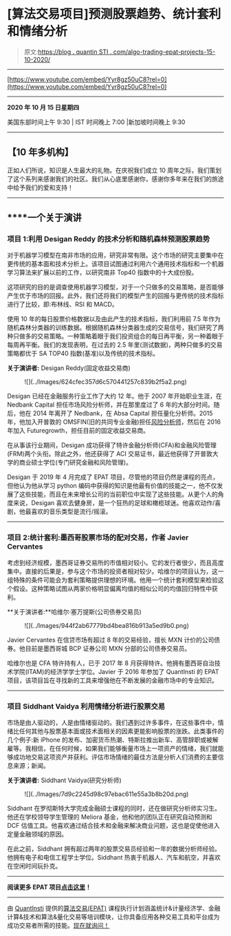 # [算法交易项目]预测股票趋势、统计套利和情绪分析

> 原文:[https://blog . quantin STI . com/algo-trading-epat-projects-15-10-2020/](https://blog.quantinsti.com/algo-trading-epat-projects-15-october-2020/)

* * *

[https://www.youtube.com/embed/Yyr8gz50uC8?rel=0](https://www.youtube.com/embed/Yyr8gz50uC8?rel=0)

* * *

**2020 年 10 月 15 日星期四**

美国东部时间上午 9:30 | IST 时间晚上 7:00 |新加坡时间晚上 9:30

* * *

## ****【10 年多机构】****

正如人们所说，知识是人生最大的礼物。在庆祝我们成立 10 周年之际，我们策划了这个系列来感谢我们的社区。我们从心底里感谢你，感谢你多年来在我们的旅途中给予我们的爱和支持！

* * *

## ****一个**关于演讲**

### **项目 1:利用 Desigan Reddy 的技术分析和随机森林预测股票趋势**

对于机器学习模型在南非市场的应用，研究非常有限。这个市场的研究主要集中在更传统的基本面和技术分析上。该项目试图通过利用六个通用技术指标和一个机器学习算法来扩展以前的工作，以研究南非 Top40 指数中的十大成份股。

这项研究的目的是调查使用机器学习模型，对于一个只做多的交易策略，是否能够产生优于市场的回报。此外，我们还将我们的模型产生的回报与更传统的技术指标进行了比较，即:布林线、RSI 和 MACD。

使用 10 年的每日股票价格数据以及由此产生的技术指标，我们利用前 7.5 年作为随机森林分类器的训练数据。根据随机森林分类器生成的交易信号，我们研究了两种只做多的交易策略。一种策略着眼于我们投资组合的每日再平衡，另一种着眼于每周再平衡。我们的发现表明，在过去的 2.5 年里(测试数据)，两种只做多的交易策略都优于 SA TOP40 指数(基准)以及传统的技术指标。

**关于演讲者:** Desigan Reddy(固定收益交易商)

<figure class="kg-card kg-image-card">![](../Images/624cfec357d6c570441257c839b2f5a2.png)</figure>

Desigan 已经在金融服务行业工作了大约 12 年。他于 2007 年开始职业生涯，在 Nedbank Capital 担任市场风险分析师，并在那里度过了 6 年的大部分时间。随后，他在 2014 年离开了 Nedbank，在 Absa Capital 担任量化分析师。2015 年，他加入开普敦的 OMSFIN(旧的共同专业金融)担任[风险分析师](/risk-analyst/)，然后在 2016 年加入 Futuregrowth，担任目前的固定收益交易商。

在从事该行业期间，Desigan 成功获得了特许金融分析师(CFA)和金融风险管理(FRM)两个头衔。除此之外，他还获得了 ACI 交易证书，最近他获得了开普敦大学的商业硕士学位(专门研究金融和风险管理)。

Desigan 于 2019 年 4 月完成了 EPAT 项目，尽管他的项目仍然是课程的亮点，但他认为他从学习 python 编码中获得的知识是他最有价值的技能之一，他不仅发展了这些技能，而且在未来增长公司的当前职位中实现了这些技能。从更个人的角度来说，Desigan 喜欢去健身房，是一个狂热的足球和橄榄球迷。他喜欢动作/喜剧，他最喜欢的音乐类型是流行/摇滚。

* * *

### **项目 2:统计套利:墨西哥股票市场的配对交易，作者 Javier Cervantes**

考虑到经济规模，墨西哥证券交易所的市值相对较小。它的发行者很少，而且高度集中。直接的后果是，参与这个市场的投资者相对较少。哈维尔的项目认为，这一组特殊的条件可能会为套利策略提供理想的环境。他用一个统计套利模型来检验这个假设。这种策略试图从两家价格明显偏离均值的相似公司的均值回归特性中获利。

**关于演讲者:**哈维尔·塞万提斯(公司债券交易员)

<figure class="kg-card kg-image-card">![](../Images/944f2ab67779bd4bea816b913a5ed9b0.png)</figure>

Javier Cervantes 在信贷市场有超过 8 年的交易经验，擅长 MXN 计价的公司债券。他目前是墨西哥城 BCP 证券公司 MXN 分部的公司债券交易员。

哈维尔也是 CFA 特许持有人，已于 2017 年 8 月获得特许。他拥有墨西哥自治技术学院(ITAM)的经济学学士学位。Javier 于 2016 年参加了 QuantInsti 的 EPAT 项目，该项目旨在寻找新的工具来增强他在不断发展的金融市场中的专业知识。

* * *

### **项目 Siddhant Vaidya 利用情绪分析进行股票交易**

市场是由人驱动的，人是由情绪驱动的。我们遇到过许多事件，在这些事件中，情绪比任何其他与股票基本面或技术面相关的因素更能影响股票的涨跌。此类事件的几个例子:新 iPhone 的发布、加密货币热潮、特斯拉推出新车、高管辞职或被解雇等。我相信，在任何时候，如果我们能够衡量市场上一项资产的情绪，我们就能够成功地交易这项资产并获利。评估市场情绪的最佳方法是分析人们消费的主要信息来源；新闻。

**关于演讲者:** Siddhant Vaidya(研究分析师)

<figure class="kg-card kg-image-card">![](../Images/7d9c2245d98c97ebac611e55a3b8b20d.png)</figure>

Siddhant 在罗彻斯特大学完成金融硕士课程的同时，还在做研究分析师实习生。他还在学校领导学生管理的 Meliora 基金，他和他的团队正在研究自动预测和 DCF 估值工具。他喜欢通过结合技术和金融来解决商业问题，这也是促使他进入定量金融领域的原因。

在此之前，Siddhant 拥有超过两年的股票交易员经验和一年的数据分析师经验。他拥有电子和电信工程学士学位。Siddhant 热衷于机器人、汽车和航空，并喜欢在空闲时间玩扑克。

* * *

**阅读更多 EPAT 项目[点击这里](/tag/epat-trading-projects/)！**

* * *

由 [QuantInsti](https://www.quantinsti.com/) 提供的[算法交易(EPAT)](https://www.quantinsti.com/epat/) 课程执行计划涵盖统计&计量经济学、金融计算&技术和算法&量化交易等培训模块，让你具备应用各种交易工具和平台成为成功交易者所需的技能。[现在就询问！](https://www.quantinsti.com/)